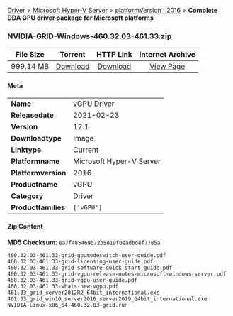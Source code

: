 
[Driver](/README.md)  >  [Microsoft Hyper-V Server](/index/Driver/Microsoft_Hyper-V_Server.md)  >  [platformVersion : 2016](/index/Driver/Microsoft_Hyper-V_Server/2016.md)  >  **Complete DDA GPU driver package for Microsoft platforms**


### NVIDIA-GRID-Windows-460.32.03-461.33.zip

| **File Size** | **Torrent**  | **HTTP Link** | **Internet Archive** |
|:-------------:|:------------:|:-------------:|:--------------------:|
| 999.14 MB |  [Download](https://archive.org/download/nvgpu_NVIDIA-GRID-Windows-460.32.03-461.33.zip_6yevdfiq/nvgpu_NVIDIA-GRID-Windows-460.32.03-461.33.zip_6yevdfiq_archive.torrent)       | [Download](https://archive.org/compress/nvgpu_NVIDIA-GRID-Windows-460.32.03-461.33.zip_6yevdfiq) | [View Page](https://archive.org/details/nvgpu_NVIDIA-GRID-Windows-460.32.03-461.33.zip_6yevdfiq)       |

#### Meta

<table>
<tr><td><strong>Name</strong></td><td>vGPU Driver</td></tr>
<tr><td><strong>Releasedate</strong></td><td>2021-02-23</td></tr>
<tr><td><strong>Version</strong></td><td>12.1</td></tr>
<tr><td><strong>Downloadtype</strong></td><td>Image</td></tr>
<tr><td><strong>Linktype</strong></td><td>Current</td></tr>
<tr><td><strong>Platformname</strong></td><td>Microsoft Hyper-V Server</td></tr>
<tr><td><strong>Platformversion</strong></td><td>2016</td></tr>
<tr><td><strong>Productname</strong></td><td>vGPU</td></tr>
<tr><td><strong>Category</strong></td><td>Driver</td></tr>
<tr><td><strong>Productfamilies</strong></td><td><code>['vGPU']</code></td></tr>
</table>

#### Zip Content

**MD5 Checksum**: `ea7f485469b72b5e19f0eadbdef7785a`

```text
460.32.03-461.33-grid-gpumodeswitch-user-guide.pdf
460.32.03-461.33-grid-licensing-user-guide.pdf
460.32.03-461.33-grid-software-quick-start-guide.pdf
460.32.03-461.33-grid-vgpu-release-notes-microsoft-windows-server.pdf
460.32.03-461.33-grid-vgpu-user-guide.pdf
460.32.03-461.33-whats-new-vgpu.pdf
461.33_grid_server2012R2_64bit_international.exe
461.33_grid_win10_server2016_server2019_64bit_international.exe
NVIDIA-Linux-x86_64-460.32.03-grid.run
```